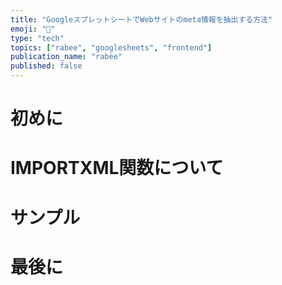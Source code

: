 ```yaml
---
title: "GoogleスプレットシートでWebサイトのmeta情報を抽出する方法"
emoji: "📂"
type: "tech"
topics: ["rabee", "googlesheets", "frontend"]
publication_name: "rabee"
published: false
---
```


# 初めに

# IMPORTXML関数について

# サンプル


# 最後に
